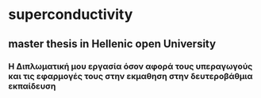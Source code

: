 # superconductivity
## master thesis in Hellenic open University
### Η Διπλωματική μου εργασία όσον αφορά τους υπεραγωγούς και τις εφαρμογές τους στην εκμαθηση στην δευτεροβάθμια εκπαίδευση
